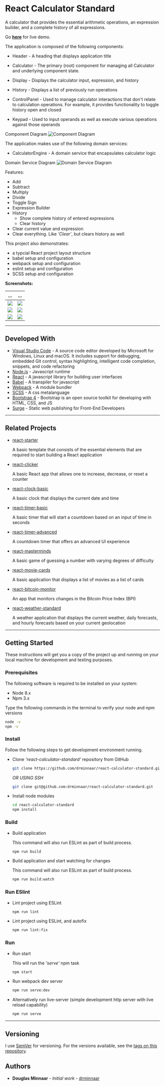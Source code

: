 # React Calculator Standard

A calculator that provides the essential arithmetic operations, an expression builder, and a complete history of all expressions.

Go **[here](http://react-calculator-standard.drminnaar.me/)** for live demo.

The application is composed of the following components:

* Header - A heading that displays application title

* Calculator - The primary (root) component for managing all Calculator and underlying component state.

* Display - Displays the calculator input, expression, and history

* History - Displays a list of previously run operations

* ControlPanel - Used to manage calculator interactions that don't relate to calculation operations. For example, it provides functionality to toggle history open and closed

* Keypad - Used to input operands as well as execute various operations against those operands

Component Diagram
![Component Diagram](https://user-images.githubusercontent.com/33935506/34460958-8130a58c-ee26-11e7-8e93-fac23dc17d7f.png)

The application makes use of the following domain services:

* CalculatorEngine - A domain service that encapsulates calculator logic

Domain Service Diagram
![Domain Service Diagram](https://user-images.githubusercontent.com/33935506/34460977-173787e4-ee27-11e7-8655-0223a92a315d.png)

Features:

* Add
* Subtract
* Multiply
* Divide
* Toggle Sign
* Expression Builder
* History
  * Show complete history of entered expressions
  * Clear history
* Clear current value and expression
* Clear everything. Like _'Clear'_, but clears history as well

This project also demonstrates:

* a typcial React project layout structure
* babel setup and configuration
* webpack setup and configuration
* eslint setup and configuration
* SCSS setup and configuration

**Screenshots:**

... | ...
--- | ---
![](https://user-images.githubusercontent.com/33935506/34107653-c659c4de-e405-11e7-9da2-5b39a1a0068e.PNG) | ![](https://user-images.githubusercontent.com/33935506/34107654-c6880be6-e405-11e7-95fa-6794261125a9.PNG)
![](https://user-images.githubusercontent.com/33935506/34107655-c6b5b384-e405-11e7-819d-55000ea41dc4.PNG) | ![](https://user-images.githubusercontent.com/33935506/34107656-c6e3abae-e405-11e7-9045-b0b251260e23.PNG)
![](https://user-images.githubusercontent.com/33935506/34107657-c7182d2a-e405-11e7-829f-99b7eda5d7af.PNG) | ![](https://user-images.githubusercontent.com/33935506/34107658-c7ad3ec4-e405-11e7-8526-0920d54b80d8.PNG)

---

## Developed With

* [Visual Studio Code](https://code.visualstudio.com/) - A source code editor developed by Microsoft for Windows, Linux and macOS. It includes support for debugging, embedded Git control, syntax highlighting, intelligent code completion, snippets, and code refactoring
* [Node.js](https://nodejs.org/en/) - Javascript runtime
* [React](https://reactjs.org/) - A javascript library for building user interfaces
* [Babel](https://babeljs.io/) - A transpiler for javascript
* [Webpack](https://webpack.js.org/) - A module bundler
* [SCSS](http://sass-lang.com/) - A css metalanguage
* [Bootstrap 4](https://getbootstrap.com/) - Bootstrap is an open source toolkit for developing with HTML, CSS, and JS
* [Surge] - Static web publishing for Front-End Developers

---

## Related Projects

* [react-starter]

  A basic template that consists of the essential elements that are required to start building a React application

* [react-clicker]

  A basic React app that allows one to increase, decrease, or reset a counter

* [react-clock-basic]

  A basic clock that displays the current date and time

* [react-timer-basic]

  A basic timer that will start a countdown based on an input of time in seconds

* [react-timer-advanced]

   A countdown timer that offers an advanced UI experience

* [react-masterminds]

  A basic game of guessing a number with varying degrees of difficulty

* [react-movie-cards]

  A basic application that displays a list of movies as a list of cards

* [react-bitcoin-monitor]

  An app that monitors changes in the Bitcoin Price Index (BPI)

* [react-weather-standard]

  A weather application that displays the current weather, daily forecasts, and hourly forecasts based on your current geolocation

---

## Getting Started

These instructions will get you a copy of the project up and running on your local machine for development and testing purposes.

### Prerequisites

The following software is required to be installed on your system:

* Node 8.x
* Npm 3.x

Type the following commands in the terminal to verify your node and npm versions

```bash
node -v
npm -v
```

### Install

Follow the following steps to get development environment running.

* Clone _'react-calculator-standard'_ repository from GitHub

  ```bash
  git clone https://github.com/drminnaar/react-calculator-standard.git
  ```

   _OR USING SSH_

  ```bash
  git clone git@github.com:drminnaar/react-calculator-standard.git
  ```

* Install node modules

   ```bash
   cd react-calculator-standard
   npm install
   ```

### Build

* Build application

  This command will also run ESLint as part of build process.

  ```bash
  npm run build
  ```

* Build application and start watching for changes

  This command will also run ESLint as part of build process.

  ```bash
  npm run build:watch
  ```

### Run ESlint

* Lint project using ESLint

  ```bash
  npm run lint
  ```

* Lint project using ESLint, and autofix

  ```bash
  npm run lint:fix
  ```

### Run

* Run start

  This will run the _'serve'_ npm task

  ```bash
  npm start
  ```

* Run webpack dev server

  ```bash
  npm run serve:dev
  ```

* Alternatively run live-server (simple development http server with live reload capability)

  ```bash
  npm run serve
  ```

---

## Versioning

I use [SemVer](http://semver.org/) for versioning. For the versions available, see the [tags on this repository](https://github.com/drminnaar/react-calculator-standard/tags).

## Authors

* **Douglas Minnaar** - *Initial work* - [drminnaar](https://github.com/drminnaar)

[Surge]: https://surge.sh/
[react-starter]: https://github.com/drminnaar/react-starter
[react-clicker]: https://github.com/drminnaar/react-clicker
[react-clock-basic]: https://github.com/drminnaar/react-clock-basic
[react-timer-basic]: https://github.com/drminnaar/react-timer-basic
[react-timer-advanced]: https://github.com/drminnaar/react-timer-advanced
[react-masterminds]: https://github.com/drminnaar/react-masterminds
[react-movie-cards]: https://github.com/drminnaar/react-movie-cards
[react-calculator-standard]: https://github.com/drminnaar/react-calculator-standard
[react-bitcoin-monitor]: https://github.com/drminnaar/react-bitcoin-monitor
[react-weather-standard]: https://github.com/drminnaar/react-weather-standard